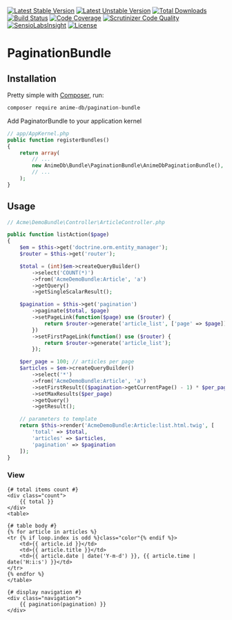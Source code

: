 [![Latest Stable Version](https://poser.pugx.org/anime-db/pagination-bundle/v/stable.png)](https://packagist.org/packages/anime-db/pagination-bundle)
[![Latest Unstable Version](https://poser.pugx.org/anime-db/pagination-bundle/v/unstable.png)](https://packagist.org/packages/anime-db/pagination-bundle)
[![Total Downloads](https://poser.pugx.org/anime-db/pagination-bundle/downloads)](https://packagist.org/packages/anime-db/pagination-bundle)
[![Build Status](https://travis-ci.org/anime-db/pagination-bundle.svg?branch=master)](https://travis-ci.org/anime-db/pagination-bundle)
[![Code Coverage](https://scrutinizer-ci.com/g/anime-db/pagination-bundle/badges/coverage.png?b=master)](https://scrutinizer-ci.com/g/anime-db/pagination-bundle/?branch=master)
[![Scrutinizer Code Quality](https://scrutinizer-ci.com/g/anime-db/pagination-bundle/badges/quality-score.png?b=master)](https://scrutinizer-ci.com/g/anime-db/pagination-bundle/?branch=master)
[![SensioLabsInsight](https://insight.sensiolabs.com/projects/47d29f1b-830d-4c11-aaa4-01031f23a8ea/mini.png)](https://insight.sensiolabs.com/projects/47d29f1b-830d-4c11-aaa4-01031f23a8ea)
[![License](https://poser.pugx.org/anime-db/pagination-bundle/license.png)](https://packagist.org/packages/anime-db/pagination-bundle)

# PaginationBundle

## Installation

Pretty simple with [Composer](http://packagist.org), run:

```sh
composer require anime-db/pagination-bundle
```

Add PaginatorBundle to your application kernel

```php
// app/AppKernel.php
public function registerBundles()
{
    return array(
        // ...
        new AnimeDb\Bundle\PaginationBundle\AnimeDbPaginationBundle(),
        // ...
    );
}
```

## Usage

```php
// Acme\DemoBundle\Controller\ArticleController.php

public function listAction($page)
{
    $em = $this->get('doctrine.orm.entity_manager');
    $router = $this->get('router');

    $total = (int)$em->createQueryBuilder()
        ->select('COUNT(*)')
        ->from('AcmeDemoBundle:Article', 'a')
        ->getQuery()
        ->getSingleScalarResult();

    $pagination = $this->get('pagination')
        ->paginate($total, $page)
        ->setPageLink(function($page) use ($router) {
            return $router->generate('article_list', ['page' => $page]);
        })
        ->setFirstPageLink(function() use ($router) {
            return $router->generate('article_list');
        });

    $per_page = 100; // articles per page
    $articles = $em->createQueryBuilder()
        ->select('*')
        ->from('AcmeDemoBundle:Article', 'a')
        ->setFirstResult(($pagination->getCurrentPage() - 1) * $per_page)
        ->setMaxResults($per_page)
        ->getQuery()
        ->getResult();

    // parameters to template
    return $this->render('AcmeDemoBundle:Article:list.html.twig', [
        'total' => $total,
        'articles' => $articles,
        'pagination' => $pagination
    ]);
}
```


### View

```twig
{# total items count #}
<div class="count">
    {{ total }}
</div>
<table>

{# table body #}
{% for article in articles %}
<tr {% if loop.index is odd %}class="color"{% endif %}>
    <td>{{ article.id }}</td>
    <td>{{ article.title }}</td>
    <td>{{ article.date | date('Y-m-d') }}, {{ article.time | date('H:i:s') }}</td>
</tr>
{% endfor %}
</table>

{# display navigation #}
<div class="navigation">
    {{ pagination(pagination) }}
</div>
